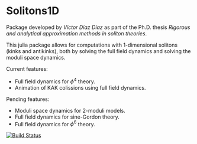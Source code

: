 # Solitons1D

Package developed by *Víctor Díaz Díaz* as part of the Ph.D. thesis *Rigorous and analytical approximation methods in soliton theories*.

This julia package allows for computations with 1-dimensional solitons (kinks and antikinks), both by solving the full field dynamics and solving the moduli space dynamics.

Current features:
- Full field dynamics for $\phi^4$ theory.
- Animation of KAK colissions using full field dynamics.

Pending features:
- Moduli space dynamics for 2-moduli models.
- Full field dynamics for sine-Gordon theory.
- Full field dynamics for $\phi^6$ theory.

[![Build Status](https://github.com/vddiazz/Solitons1D.jl/actions/workflows/CI.yml/badge.svg?branch=main)](https://github.com/vddiazz/Solitons1D.jl/actions/workflows/CI.yml?query=branch%3Amain)

